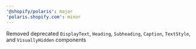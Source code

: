 ```yaml
---
'@shopify/polaris': major
'polaris.shopify.com': minor
---
```


Removed deprecated `DisplayText`, `Heading`, `Subheading`, `Caption`, `TextStyle`, and `VisuallyHidden` components
